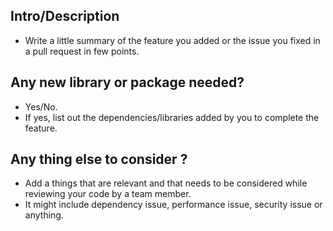 ## Intro/Description

- Write a little summary of the feature you added or the issue you fixed in a pull request in few points.

## Any new library or package needed?

- Yes/No.
- If yes, list out the dependencies/libraries added by you to complete the feature.

## Any thing else to consider ?

- Add a things that are relevant and that needs to be considered while reviewing your code by a team member.
- It might include dependency issue, performance issue, security issue or anything.
